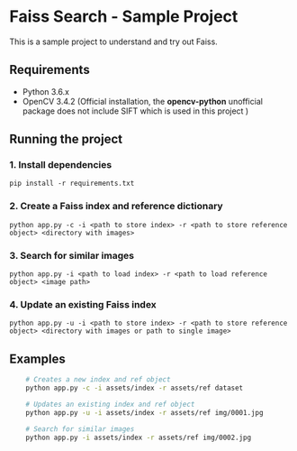 # Faiss Search - Sample Project

This is a sample project to understand and try out Faiss.

## Requirements

- Python 3.6.x
- OpenCV 3.4.2 (Official installation, the **opencv-python** unofficial package does not include SIFT which is used in this project )

## Running the project

### 1. Install dependencies

    pip install -r requirements.txt

### 2. Create a Faiss index and reference dictionary

    python app.py -c -i <path to store index> -r <path to store reference object> <directory with images>

### 3. Search for similar images

    python app.py -i <path to load index> -r <path to load reference object> <image path>

### 4. Update an existing Faiss index

    python app.py -u -i <path to store index> -r <path to store reference object> <directory with images or path to single image>

## Examples

```bash
    # Creates a new index and ref object
    python app.py -c -i assets/index -r assets/ref dataset

    # Updates an existing index and ref object
    python app.py -u -i assets/index -r assets/ref img/0001.jpg

    # Search for similar images
    python app.py -i assets/index -r assets/ref img/0002.jpg
```
